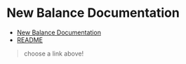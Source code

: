 # New Balance Documentation

- [New Balance Documentation](https://juliogn.github.io/newbalance.html)
- [README](https://juliogn.github.io/ReadEm.html)

> choose a link above!
